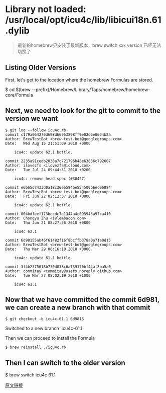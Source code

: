 # Library not loaded: /usr/local/opt/icu4c/lib/libicui18n.61.dylib
> 最新的homebrew只安装了最新版本，brew switch xxx version  已经无法切换了


## Listing Older Versions

First, let's get to the location where the homebrew Formulas are stored.


$ cd $(brew --prefix)/Homebrew/Library/Taps/homebrew/homebrew-core/Formula


## Next, we need to look for the git to commit to the version we want

```
$ git log --follow icu4c.rb
commit c179a064276d698d66953898ff9e02d6e0664b2a
Author: BrewTestBot <brew-test-bot@googlegroups.com>
Date:   Wed Aug 15 21:51:09 2018 +0000

    icu4c: update 62.1 bottle.

commit 2235a91cedb2038a7c721796b48e63836c792607
Author: ilovezfs <ilovezfs@icloud.com>
Date:   Tue Jul 24 09:44:31 2018 +0200

    icu4c: remove head spec (#30427)

commit e6b65d7433d0a18c36eb584be554500b6ec06884
Author: BrewTestBot <brew-test-bot@googlegroups.com>
Date:   Fri Jun 22 02:12:37 2018 +0000

    icu4c: update 62.1 bottle.

commit 004bdfeef173becdc7e1344a4c095945a97ca410
Author: Chongyu Zhu <i@lembacon.com>
Date:   Thu Jun 21 08:27:56 2018 +0800

    icu4c 62.1

commit 6d98155ab46f61482f16f8bcffb378a0a71e0d15
Author: BrewTestBot <brew-test-bot@googlegroups.com>
Date:   Thu Mar 29 06:16:10 2018 +0000

    icu4c: update 61.1 bottle.

commit 3f4b2375618b730d038c6a739170bf44af8ba5a0
Author: commitay <commitay@users.noreply.github.com>
Date:   Tue Mar 27 08:02:19 2018 +1000

    icu4c 61.1
```


## Now that we have committed the commit 6d981, we can create a new branch with that commit

```
$ git checkout -b icu4c-61.1 6d9815
```
Switched to a new branch 'icu4c-61.1'

Then we can proceed to install the Formula

```
$ brew reinstall ./icu4c.rb
```

## Then I can switch to the older version


$ brew switch icu4c 61.1

[原文链接](https://gist.github.com/sawant/6ea10e45de7d09e966a1dc6afea3bffb)